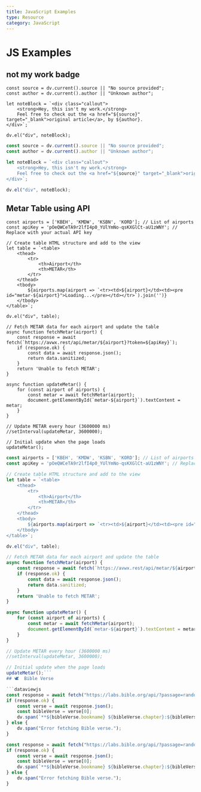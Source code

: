 ```yaml
---
title: JavaScript Examples
type: Resource
category: JavaScript
---
```

# JS Examples
## not my work badge
```dataviewjs
const source = dv.current().source || "No source provided";
const author = dv.current().author || "Unknown author";

let noteBlock = `<div class="callout">
    <strong>Hey, this isn't my work.</strong>
    Feel free to check out the <a href="${source}" target="_blank">original article</a>, by ${author}.
</div>`;

dv.el("div", noteBlock);
```


```js
const source = dv.current().source || "No source provided";
const author = dv.current().author || "Unknown author";

let noteBlock = `<div class="callout">
    <strong>Hey, this isn't my work.</strong>
    Feel free to check out the <a href="${source}" target="_blank">original article</a>, by ${author}.
</div>`;

dv.el("div", noteBlock);
```

## Metar  Table using API
```dataviewjs
const airports = ['KBEH', 'KMDW', 'KSBN', 'KORD']; // List of airports
const apiKey = 'pOeQWCeTA9r2lfI4p0_YUlYmNo-qsKXGlCt-aU1zWNY'; // Replace with your actual API key

// Create table HTML structure and add to the view
let table = `<table>
    <thead>
        <tr>
            <th>Airport</th>
            <th>METAR</th>
        </tr>
    </thead>
    <tbody>
        ${airports.map(airport => `<tr><td>${airport}</td><td><pre id="metar-${airport}">Loading...</pre></td></tr>`).join('')}
    </tbody>
</table>`;

dv.el("div", table);

// Fetch METAR data for each airport and update the table
async function fetchMetar(airport) {
    const response = await fetch(`https://avwx.rest/api/metar/${airport}?token=${apiKey}`);
    if (response.ok) {
        const data = await response.json();
        return data.sanitized;
    }
    return 'Unable to fetch METAR';
}

async function updateMetar() {
    for (const airport of airports) {
        const metar = await fetchMetar(airport);
        document.getElementById(`metar-${airport}`).textContent = metar;
    }
}

// Update METAR every hour (3600000 ms)
//setInterval(updateMetar, 3600000);

// Initial update when the page loads
updateMetar();
```
``` js
const airports = ['KBEH', 'KMDW', 'KSBN', 'KORD']; // List of airports
const apiKey = 'pOeQWCeTA9r2lfI4p0_YUlYmNo-qsKXGlCt-aU1zWNY'; // Replace with your actual API key

// Create table HTML structure and add to the view
let table = `<table>
    <thead>
        <tr>
            <th>Airport</th>
            <th>METAR</th>
        </tr>
    </thead>
    <tbody>
        ${airports.map(airport => `<tr><td>${airport}</td><td><pre id="metar-${airport}">Loading...</pre></td></tr>`).join('')}
    </tbody>
</table>`;

dv.el("div", table);

// Fetch METAR data for each airport and update the table
async function fetchMetar(airport) {
    const response = await fetch(`https://avwx.rest/api/metar/${airport}?token=${apiKey}`);
    if (response.ok) {
        const data = await response.json();
        return data.sanitized;
    }
    return 'Unable to fetch METAR';
}

async function updateMetar() {
    for (const airport of airports) {
        const metar = await fetchMetar(airport);
        document.getElementById(`metar-${airport}`).textContent = metar;
    }
}

// Update METAR every hour (3600000 ms)
//setInterval(updateMetar, 3600000);

// Initial update when the page loads
updateMetar();```
## 🕊️  Bible Verse

```dataviewjs
const response = await fetch("https://labs.bible.org/api/?passage=random&type=json");
if (response.ok) {
    const verse = await response.json();
    const bibleVerse = verse[0];
    dv.span(`**${bibleVerse.bookname} ${bibleVerse.chapter}:${bibleVerse.verse}** - "${bibleVerse.text}"`);
} else {
    dv.span("Error fetching Bible verse.");
}
```
```javascript
const response = await fetch("https://labs.bible.org/api/?passage=random&type=json");
if (response.ok) {
    const verse = await response.json();
    const bibleVerse = verse[0];
    dv.span(`**${bibleVerse.bookname} ${bibleVerse.chapter}:${bibleVerse.verse}** - "${bibleVerse.text}"`);
} else {
    dv.span("Error fetching Bible verse.");
}
```
